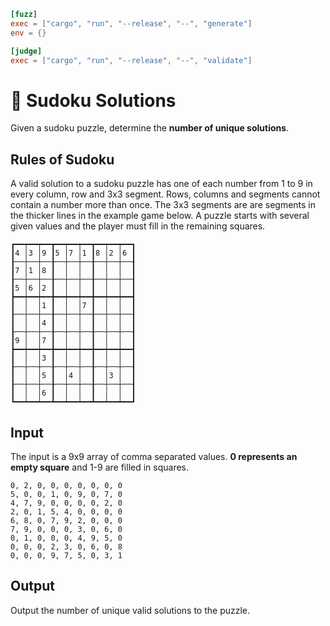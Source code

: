 ```toml
[fuzz]
exec = ["cargo", "run", "--release", "--", "generate"]
env = {}

[judge]
exec = ["cargo", "run", "--release", "--", "validate"]
```

# 🔢 Sudoku Solutions
Given a sudoku puzzle, determine the **number of unique solutions**.

## Rules of Sudoku
A valid solution to a sudoku puzzle has one of each number from 1 to 9 in every column, row and 3x3 segment. Rows, columns and segments cannot contain a number more than once. The 3x3 segments are are segments in the thicker lines in the example game below. A puzzle starts with several given values and the player must fill in the remaining squares.

```
┏━━┯━━┯━━┳━━┯━━┯━━┳━━┯━━┯━━┓ 
┃4 │3 │9 ┃5 │7 │1 ┃8 │2 │6 ┃
┠──┼──┼──╂──┼──┼──╂──┼──┼──┨
┃7 │1 │8 ┃  │  │  ┃  │  │  ┃
┠──┼──┼──╂──┼──┼──╂──┼──┼──┨
┃5 │6 │2 ┃  │  │  ┃  │  │  ┃
┣━━┿━━┿━━╋━━┿━━┿━━╋━━┿━━┿━━┫
┃  │  │1 ┃  │  │7 ┃  │  │  ┃
┠──┼──┼──╂──┼──┼──╂──┼──┼──┨
┃  │  │4 ┃  │  │  ┃  │  │  ┃
┠──┼──┼──╂──┼──┼──╂──┼──┼──┨
┃9 │  │7 ┃  │  │  ┃  │  │  ┃
┣━━┿━━┿━━╋━━┿━━┿━━╋━━┿━━┿━━┫
┃  │  │3 ┃  │  │  ┃  │  │  ┃
┠──┼──┼──╂──┼──┼──╂──┼──┼──┨
┃  │  │5 ┃  │4 │  ┃  │3 │  ┃
┠──┼──┼──╂──┼──┼──╂──┼──┼──┨
┃  │  │6 ┃  │  │  ┃  │  │  ┃
┗━━┷━━┷━━┻━━┷━━┷━━┻━━┷━━┷━━┛

```

## Input
The input is a 9x9 array of comma separated values. **0 represents an empty square** and 1-9 are filled in squares.
```
0, 2, 0, 0, 0, 0, 0, 0, 0
5, 0, 0, 1, 0, 9, 0, 7, 0
4, 7, 9, 0, 0, 0, 0, 2, 0
2, 0, 1, 5, 4, 0, 0, 0, 0
6, 8, 0, 7, 9, 2, 0, 0, 0
7, 9, 0, 0, 0, 3, 0, 6, 0
0, 1, 0, 0, 0, 4, 9, 5, 0
0, 0, 0, 2, 3, 0, 6, 0, 8
0, 0, 0, 9, 7, 5, 0, 3, 1
```

## Output
Output the number of unique valid solutions to the puzzle.
